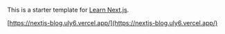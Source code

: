This is a starter template for [Learn Next.js](https://nextjs.org/learn).

[https://nextjs-blog.uly6.vercel.app/](https://nextjs-blog.uly6.vercel.app/)
